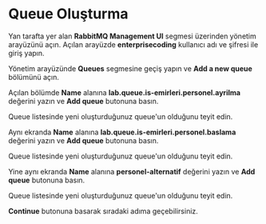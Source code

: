# Queue Oluşturma

Yan tarafta yer alan **RabbitMQ Management UI** segmesi üzerinden yönetim arayüzünü açın.
Açılan arayüzde **enterprisecoding** kullanıcı adı ve şifresi ile giriş yapın.

Yönetim arayüzünde **Queues** segmesine geçiş yapın ve **Add a new queue** bölümünü açın.

Açılan bölümde **Name** alanına **lab.queue.is-emirleri.personel.ayrilma** değerini yazın ve **Add queue** butonuna basın.

Queue listesinde yeni oluşturduğunuz queue'un olduğunu teyit edin.

Aynı ekranda **Name** alanına **lab.queue.is-emirleri.personel.baslama** değerini yazın ve **Add queue** butonuna basın.

Queue listesinde yeni oluşturduğunuz queue'un olduğunu teyit edin.

Yine aynı ekranda **Name** alanına **personel-alternatif** değerini yazın ve **Add queue** butonuna basın.

Queue listesinde yeni oluşturduğunuz queue'un olduğunu teyit edin.

**Continue** butonuna basarak sıradaki adıma geçebilirsiniz.